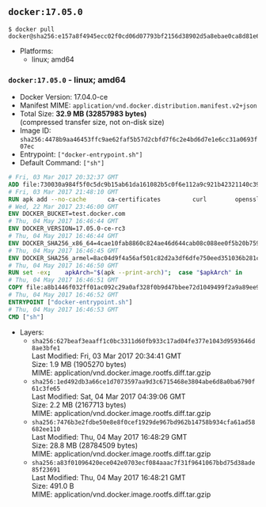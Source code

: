 ## `docker:17.05.0`

```console
$ docker pull docker@sha256:e157a8f4945ecc02f0cd06d07793bf2156d38902d5a8ebae0ca8d81e634be71b
```

-	Platforms:
	-	linux; amd64

### `docker:17.05.0` - linux; amd64

-	Docker Version: 17.04.0-ce
-	Manifest MIME: `application/vnd.docker.distribution.manifest.v2+json`
-	Total Size: **32.9 MB (32857983 bytes)**  
	(compressed transfer size, not on-disk size)
-	Image ID: `sha256:4478b9aa46453ffc9ae62faf5b57d2cbfd7f6c2e4bd6d7e1e6cc31a0693f07ec`
-	Entrypoint: `["docker-entrypoint.sh"]`
-	Default Command: `["sh"]`

```dockerfile
# Fri, 03 Mar 2017 20:32:37 GMT
ADD file:730030a984f5f0c5dc9b15ab61da161082b5c0f6e112a9c921b42321140c3927 in / 
# Fri, 03 Mar 2017 21:48:10 GMT
RUN apk add --no-cache 		ca-certificates 		curl 		openssl
# Wed, 22 Mar 2017 23:46:00 GMT
ENV DOCKER_BUCKET=test.docker.com
# Thu, 04 May 2017 16:46:44 GMT
ENV DOCKER_VERSION=17.05.0-ce-rc3
# Thu, 04 May 2017 16:46:44 GMT
ENV DOCKER_SHA256_x86_64=4cae10fab8860c824ae46d644cab08c088ee0f5b20b759f975ebf5e19ae7a83c
# Thu, 04 May 2017 16:46:45 GMT
ENV DOCKER_SHA256_armel=8ac04d9f4a56af501c82d2a3df6dfe750eed351036b281ce78933cdb65373369
# Thu, 04 May 2017 16:46:50 GMT
RUN set -ex; 	apkArch="$(apk --print-arch)"; 	case "$apkArch" in 		x86_64) dockerArch=x86_64 ;; 		armhf) dockerArch=armel ;; 		*) echo >&2 "error: unknown Docker static binary arch $apkArch"; exit 1 ;; 	esac; 	curl -fSL "https://${DOCKER_BUCKET}/builds/Linux/${dockerArch}/docker-${DOCKER_VERSION}.tgz" -o docker.tgz; 	sha256="DOCKER_SHA256_${dockerArch}"; sha256="$(eval "echo \$${sha256}")"; 	echo "${sha256} *docker.tgz" | sha256sum -c -; 	tar -xzvf docker.tgz; 	mv docker/* /usr/local/bin/; 	rmdir docker; 	rm docker.tgz; 	docker -v
# Thu, 04 May 2017 16:46:51 GMT
COPY file:a8b1446f032ff01ac092c29a0af328f0b9d47bbee72d1049499f2a9a89ee988a in /usr/local/bin/ 
# Thu, 04 May 2017 16:46:52 GMT
ENTRYPOINT ["docker-entrypoint.sh"]
# Thu, 04 May 2017 16:46:53 GMT
CMD ["sh"]
```

-	Layers:
	-	`sha256:627beaf3eaaff1c0bc3311d60fb933c17ad04fe377e1043d9593646d8ae3bfe1`  
		Last Modified: Fri, 03 Mar 2017 20:34:41 GMT  
		Size: 1.9 MB (1905270 bytes)  
		MIME: application/vnd.docker.image.rootfs.diff.tar.gzip
	-	`sha256:1ed492db3a66ce1d7073597aa9d3c6715468e3804abe6d8a0ba6790f61c3fe65`  
		Last Modified: Sat, 04 Mar 2017 04:39:06 GMT  
		Size: 2.2 MB (2167713 bytes)  
		MIME: application/vnd.docker.image.rootfs.diff.tar.gzip
	-	`sha256:7476b3e2fdbe50e8e8f0cef1929de967bd962b14758b934cfa61ad58682ee110`  
		Last Modified: Thu, 04 May 2017 16:48:29 GMT  
		Size: 28.8 MB (28784509 bytes)  
		MIME: application/vnd.docker.image.rootfs.diff.tar.gzip
	-	`sha256:a83f01096420ece042e0703ecf084aaac7f31f9641067bbd75d38ade85f23691`  
		Last Modified: Thu, 04 May 2017 16:48:21 GMT  
		Size: 491.0 B  
		MIME: application/vnd.docker.image.rootfs.diff.tar.gzip

